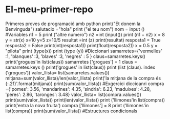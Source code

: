 # El-meu-primer-repo
Primeres proves de programació amb python
print("Et donem la Benvinguda")
salutacio ="hola"
print ("el teu nom")
nom = input ()
#Variables
n1 = 5
print ("altre numero")
n2 =int (input())
print (n1 + n2)
x = 8
y = str(x)
x=10
y=5
z=10/5
resultat =int (z)
print(resultat)
resposta1 = True
resposta2 = False
print(int(resposta1))
print(float(resposta2))
x = 0.5
y = "pilota"
print (type(x))
print (type (y))
#Diccionari
samarretes={'vermelles' :1, 'blanques' :3, 'blaves' :3, 'negres' : 5  }
claus=samarretes.keys()
print('grogues'in list(claus))
samarretes ['grogues'] = 1
claus = samarretes.keys ()
print('grogues' in list(claus))
print (list (claus). index ('grogues'))
valor_llista= list(samarretes.values())
mitjana=sum(valor_llista)/len(valor_llista)
print('la mitjana de la compra és {:.2f}'.format(mitjana))
print(sum(valor_llista))
#Exgercici diccioanri
compra ={'pomes': 3.56, 'mandarines': 4.35, 'sindria': 6.23, 'maduixes': 4.28, 
         'peres': 2.86, 'taronges': 3.48}
valor_llista= list(compra.values())
print(sum(valor_llista))
print(len(valor_llista))
print ('llimones'in list(compra))
print('entra la nova fruita')
compra ['llimones'] = 8
print ('llimones'in list(compra))
print(sum(valor_llista))
#Estructures condicionals
